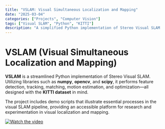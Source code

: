 ```yaml
---
title: "VSLAM: Visual Simultaneous Localization and Mapping"
date: "2025-03-04"
categories: ["Projects", "Computer Vision"]
tags: ["Visual SLAM", "Python", "KITTI"]
description: "A simplified Python implementation of Stereo Visual SLAM with demo scripts for key processes in visual localization and mapping."
---
```


# VSLAM (Visual Simultaneous Localization and Mapping)

**VSLAM** is a streamlined Python implementation of Stereo Visual SLAM. Utilizing libraries such as **numpy**, **opencv**, and **scipy**, it performs feature detection, tracking, matching, motion estimation, and optimization—all designed with the **KITTI dataset** in mind.

The project includes demo scripts that illustrate essential processes in the visual SLAM pipeline, providing an accessible platform for research and experimentation in visual localization and mapping.

[![Watch the video](https://path_to_thumbnail_image.jpg)](https://github.com/OliverGrainge/VSLAM/assets/140703829/cced9a2f-f5e9-4844-886f-2b46847a6835)
